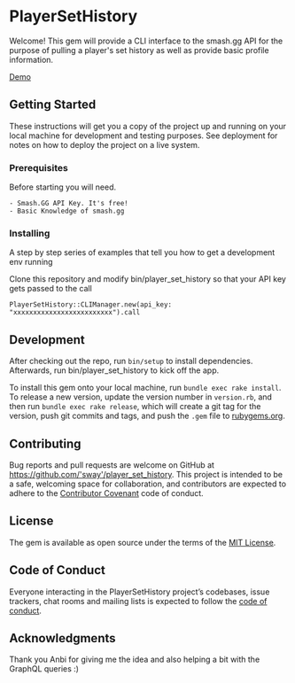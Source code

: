 # PlayerSetHistory

Welcome! This gem will provide a CLI interface to the smash.gg API for the purpose of pulling a player's set history as well as provide basic profile information.

[Demo](https://youtu.be/pXKFJemHkU8)

## Getting Started

These instructions will get you a copy of the project up and running on your local machine for development and testing purposes. See deployment for notes on how to deploy the project on a live system.

### Prerequisites

Before starting you will need. 


```
- Smash.GG API Key. It's free!
- Basic Knowledge of smash.gg 
```

### Installing

A step by step series of examples that tell you how to get a development env running

Clone this repository and modify bin/player_set_history so that your API key gets passed to the call

```
PlayerSetHistory::CLIManager.new(api_key: "xxxxxxxxxxxxxxxxxxxxxxxxx").call
```

## Development

After checking out the repo, run `bin/setup` to install dependencies. Afterwards, run bin/player_set_history to kick off the app. 

To install this gem onto your local machine, run `bundle exec rake install`. To release a new version, update the version number in `version.rb`, and then run `bundle exec rake release`, which will create a git tag for the version, push git commits and tags, and push the `.gem` file to [rubygems.org](https://rubygems.org).

## Contributing

Bug reports and pull requests are welcome on GitHub at https://github.com/'sway'/player_set_history. This project is intended to be a safe, welcoming space for collaboration, and contributors are expected to adhere to the [Contributor Covenant](http://contributor-covenant.org) code of conduct.

## License

The gem is available as open source under the terms of the [MIT License](https://opensource.org/licenses/MIT).

## Code of Conduct

Everyone interacting in the PlayerSetHistory project’s codebases, issue trackers, chat rooms and mailing lists is expected to follow the [code of conduct](https://github.com/'sway'/player_set_history/blob/master/CODE_OF_CONDUCT.md).


## Acknowledgments

Thank you Anbi for giving me the idea and also helping a bit with the GraphQL queries :)

